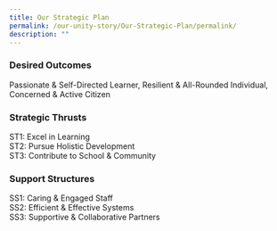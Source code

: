 ```yaml
---
title: Our Strategic Plan
permalink: /our-unity-story/Our-Strategic-Plan/permalink/
description: ""
---
```

### **Desired Outcomes**
Passionate & Self-Directed Learner, Resilient & All-Rounded Individual, Concerned & Active Citizen
### **Strategic Thrusts**
ST1: Excel in Learning
<br>ST2: Pursue Holistic Development
<br>ST3: Contribute to School & Community
### **Support Structures**
SS1: Caring & Engaged Staff
<br>SS2: Efficient & Effective Systems
<br>SS3: Supportive & Collaborative Partners
